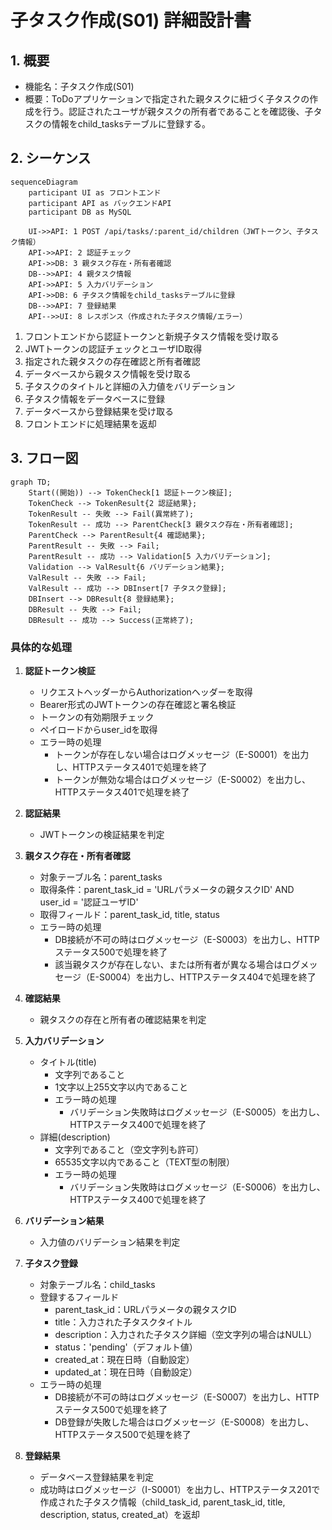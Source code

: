 # 子タスク作成(S01) 詳細設計書

## 1. 概要
- 機能名：子タスク作成(S01)
- 概要：ToDoアプリケーションで指定された親タスクに紐づく子タスクの作成を行う。認証されたユーザが親タスクの所有者であることを確認後、子タスクの情報をchild_tasksテーブルに登録する。

## 2. シーケンス
```mermaid
sequenceDiagram
    participant UI as フロントエンド
    participant API as バックエンドAPI
    participant DB as MySQL

    UI->>API: 1 POST /api/tasks/:parent_id/children（JWTトークン、子タスク情報）
    API->>API: 2 認証チェック
    API->>DB: 3 親タスク存在・所有者確認
    DB-->>API: 4 親タスク情報
    API->>API: 5 入力バリデーション
    API->>DB: 6 子タスク情報をchild_tasksテーブルに登録
    DB-->>API: 7 登録結果
    API-->>UI: 8 レスポンス（作成された子タスク情報/エラー）
```

1. フロントエンドから認証トークンと新規子タスク情報を受け取る
2. JWTトークンの認証チェックとユーザID取得
3. 指定された親タスクの存在確認と所有者確認
4. データベースから親タスク情報を受け取る
5. 子タスクのタイトルと詳細の入力値をバリデーション
6. 子タスク情報をデータベースに登録
7. データベースから登録結果を受け取る
8. フロントエンドに処理結果を返却

## 3. フロー図
```mermaid
graph TD;
    Start((開始)) --> TokenCheck[1 認証トークン検証];
    TokenCheck --> TokenResult{2 認証結果};
    TokenResult -- 失敗 --> Fail(異常終了);
    TokenResult -- 成功 --> ParentCheck[3 親タスク存在・所有者確認];
    ParentCheck --> ParentResult{4 確認結果};
    ParentResult -- 失敗 --> Fail;
    ParentResult -- 成功 --> Validation[5 入力バリデーション];
    Validation --> ValResult{6 バリデーション結果};
    ValResult -- 失敗 --> Fail;
    ValResult -- 成功 --> DBInsert[7 子タスク登録];
    DBInsert --> DBResult{8 登録結果};
    DBResult -- 失敗 --> Fail;
    DBResult -- 成功 --> Success(正常終了);
```

### 具体的な処理
1. **認証トークン検証**
    - リクエストヘッダーからAuthorizationヘッダーを取得
    - Bearer形式のJWTトークンの存在確認と署名検証
    - トークンの有効期限チェック
    - ペイロードからuser_idを取得
    - エラー時の処理
        - トークンが存在しない場合はログメッセージ（E-S0001）を出力し、HTTPステータス401で処理を終了
        - トークンが無効な場合はログメッセージ（E-S0002）を出力し、HTTPステータス401で処理を終了

2. **認証結果**
    - JWTトークンの検証結果を判定

3. **親タスク存在・所有者確認**
    - 対象テーブル名：parent_tasks
    - 取得条件：parent_task_id = 'URLパラメータの親タスクID' AND user_id = '認証ユーザID'
    - 取得フィールド：parent_task_id, title, status
    - エラー時の処理
        - DB接続が不可の時はログメッセージ（E-S0003）を出力し、HTTPステータス500で処理を終了
        - 該当親タスクが存在しない、または所有者が異なる場合はログメッセージ（E-S0004）を出力し、HTTPステータス404で処理を終了

4. **確認結果**
    - 親タスクの存在と所有者の確認結果を判定

5. **入力バリデーション**
    - タイトル(title)
        - 文字列であること
        - 1文字以上255文字以内であること
        - エラー時の処理
            - バリデーション失敗時はログメッセージ（E-S0005）を出力し、HTTPステータス400で処理を終了
    - 詳細(description)
        - 文字列であること（空文字列も許可）
        - 65535文字以内であること（TEXT型の制限）
        - エラー時の処理
            - バリデーション失敗時はログメッセージ（E-S0006）を出力し、HTTPステータス400で処理を終了

6. **バリデーション結果**
    - 入力値のバリデーション結果を判定

7. **子タスク登録**
    - 対象テーブル名：child_tasks
    - 登録するフィールド
        - parent_task_id：URLパラメータの親タスクID
        - title：入力された子タスクタイトル
        - description：入力された子タスク詳細（空文字列の場合はNULL）
        - status：'pending'（デフォルト値）
        - created_at：現在日時（自動設定）
        - updated_at：現在日時（自動設定）
    - エラー時の処理
        - DB接続が不可の時はログメッセージ（E-S0007）を出力し、HTTPステータス500で処理を終了
        - DB登録が失敗した場合はログメッセージ（E-S0008）を出力し、HTTPステータス500で処理を終了

8. **登録結果**
    - データベース登録結果を判定
    - 成功時はログメッセージ（I-S0001）を出力し、HTTPステータス201で作成された子タスク情報（child_task_id, parent_task_id, title, description, status, created_at）を返却